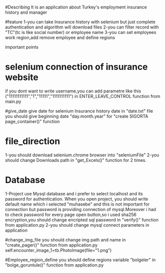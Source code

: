 #Describing
It is an application about Turkey's employment insurance history and manager

#feature
1-you can take Insurance history with selenium but just complete authentication and algorithm will download files
2-you can filter record with "TC"(tc is like social number) or employee name
3-you can set employees work region,add remove employee and define regions

important points

# selenium connection of insurance website
if you dont want to write username,you can add parametre like this
("11111111111","1","11111","1111111111") in ENTER_LEAVE_CONTROL function from main.py

#give_date 
give date for selenium Insurance history date in "date.txt" file
you should give beginning date "day.month.year" for "create SIGORTA page_container()" function


# file_direction
1-you should download selenium.chrome browser into "seleniumFile"
2-you should change Downloads path in "get_Excels()" function for 2 times.

# Database
1-Project use Mysql database and i prefer to select localhost  and its password
for authentication. When you open project, you should write default name which
i selected "muhasebe" and this is not important for connection but password is providing
connection of mysql.Moreover i had to check password for every page open button,so i used sha256 encryption,you
should change encripted sql password in "verify()" function from application.py
2-you should change mysql connect parameters in application 

#change_img_file
you should change img path and name in "create_pager()" function from application.py
self.encounter_image_1=tb.PhotoImage(file="1.png")


#Employee_region_define 
you should define regions variable "bolgeler" in "bolge_goruntule()" function from application.py 

